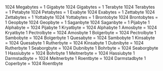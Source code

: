 1024 Megabytes = 1 Gigabyte
1024 Gigabytes = 1 Terabyte
1024 Terabytes = 1 Petabyte
1024 Petabytes = 1 Exabyte
1024 Exabytes = 1 Zettabyte
1024 Zettabytes = 1 Yottabyte
1024 Yottabytes = 1 Brontobyte
1024 Brontobytes = 1 Geopbyte
1024 Geopbyte = 1 Saganbyte
1024 Saganbyte = 1 Pijabyte
1 Alphabyte = 1024 Pijabyte
1 Kryatbyte = 1024 Alphabyte
1 Amosbyte = 1024 Kryatbyte
1 Pectrolbyte = 1024 Amosbyte
1 Bolgerbyte = 1024 Pectrolbyte
1 Sambobyte = 1024 Bolgerbyte
1 Quesabyte = 1024 Sambobyte
1 Kinsabyte = 1024 Quesabyte
1 Rutherbyte = 1024 Kinsabyte
1 Dubnibyte = 1024 Rutherbyte
1 Seaborgbyte = 1024 Dubnibyte
1 Bohrbyte = 1024 Seaborgbyte
1 Hassiubyte = 1024 Bohrbyte
1 Meitnerbyte = 1024 Hassiubyte
1 Darmstadbyte = 1024 Meitnerbyte
1 Roentbyte = 1024 Darmstadbyte
1 Coperbyte = 1024 Roentbyte